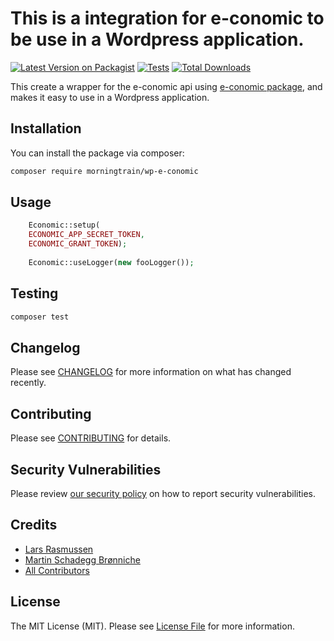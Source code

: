# This is a integration for e-conomic to be use in a Wordpress application.

[![Latest Version on Packagist](https://img.shields.io/packagist/v/morningtrain/morning-trian-wp-e-conomic.svg?style=flat-square)](https://packagist.org/packages/morningtrain/morning-trian-wp-e-conomic)
[![Tests](https://img.shields.io/github/actions/workflow/status/morningtrain/morning-trian-wp-e-conomic/run-tests.yml?branch=main&label=tests&style=flat-square)](https://github.com/morningtrain/morning-trian-wp-e-conomic/actions/workflows/run-tests.yml)
[![Total Downloads](https://img.shields.io/packagist/dt/morningtrain/morning-trian-wp-e-conomic.svg?style=flat-square)](https://packagist.org/packages/morningtrain/morning-trian-wp-e-conomic)

This create a wrapper for the e-conomic api using [e-conomic package](https://github.com/Morning-Train/e-conomic), and makes it easy to use in a Wordpress application.

## Installation

You can install the package via composer:

```bash
composer require morningtrain/wp-e-conomic
```

## Usage

```php
    Economic::setup(
    ECONOMIC_APP_SECRET_TOKEN,
    ECONOMIC_GRANT_TOKEN);
    
    Economic::useLogger(new fooLogger());
```

## Testing

```bash
composer test
```

## Changelog

Please see [CHANGELOG](CHANGELOG.md) for more information on what has changed recently.

## Contributing

Please see [CONTRIBUTING](https://github.com/spatie/.github/blob/main/CONTRIBUTING.md) for details.

## Security Vulnerabilities

Please review [our security policy](../../security/policy) on how to report security vulnerabilities.

## Credits

- [Lars Rasmussen](https://github.com/larasmorningtrain)
- [Martin Schadegg Brønniche](https://github.com/mschadegg)
- [All Contributors](../../contributors)

## License

The MIT License (MIT). Please see [License File](LICENSE.md) for more information.
